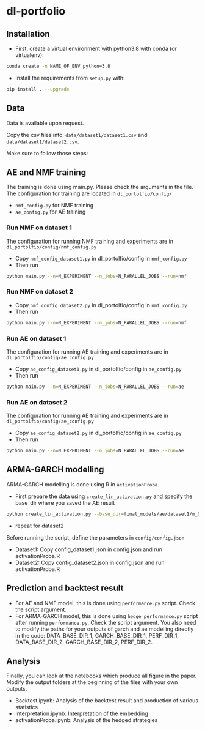 # dl-portfolio

## Installation

- First, create a virtual environment with python3.8 with conda (or virtualenv):
```bash
conda create -n NAME_OF_ENV python=3.8
```
- Install the requirements from `setup.py` with:
```bash
pip install . --upgrade
```
## Data

Data is available upon request.

Copy the csv files into: `data/dataset1/dataset1.csv` and `data/dataset1/dataset2.csv`.

Make sure to follow those steps:

## AE and NMF training

The training is done using main.py. Please check the arguments in the file.
The configuration for training are located in `dl_portolfio/config/`
- `nmf_config.py` for NMF training
- `ae_config.py` for AE training

### Run NMF on dataset 1

The configuration for running NMF training and experiments are in `dl_portolfio/config/nmf_config.py`
- Copy `nmf_config_dataset1.py` in dl_portolfio/config in `nmf_config.py`
- Then run 
```bash
python main.py --n=N_EXPERIMENT --n_jobs=N_PARALLEL_JOBS --run=nmf
```

### Run NMF on dataset 2

- Copy `nmf_config_dataset2.py` in dl_portolfio/config in `nmf_config.py`
- Then run 
```bash
python main.py --n=N_EXPERIMENT --n_jobs=N_PARALLEL_JOBS --run=nmf
```

### Run AE on dataset 1

The configuration for running AE training and experiments are in `dl_portolfio/config/ae_config.py`
- Copy `ae_config_dataset1.py` in dl_portolfio/config in `ae_config.py`
- Then run 
```bash
python main.py --n=N_EXPERIMENT --n_jobs=N_PARALLEL_JOBS --run=ae
```

### Run AE on dataset 2

The configuration for running AE training and experiments are in `dl_portolfio/config/ae_config.py`
- Copy `ae_config_dataset2.py` in dl_portolfio/config in `ae_config.py`
- Then run 
```bash
python main.py --n=N_EXPERIMENT --n_jobs=N_PARALLEL_JOBS --run=ae
```
## ARMA-GARCH modelling

ARMA-GARCH modelling is done using R in `activationProba`.
- First prepare the data using `create_lin_activation.py` and specify the base_dir where you saved the AE result
```bash
python create_lin_activation.py --base_dir=final_models/ae/dataset1/m_0_dataset1_nbb_resample_bl_60_seed_0_1647953383912806
```
- repeat for dataset2

Before running the script, define the parameters in `config/config.json`

- Dataset1: Copy config_dataset1.json in config.json and run activationProba.R
- Dataset2: Copy config_dataset2.json in config.json and run activationProba.R

## Prediction and backtest result

- For AE and NMF model, this is done using `performance.py` script. Check the script argument.
- For ARMA-GARCH model, this is done using `hedge_performance.py` script after running `performance.py`. 
Check the script argument. You also need to modify the paths for your outputs of garch and ae modelling directly in
the code: DATA_BASE_DIR_1, GARCH_BASE_DIR_1, PERF_DIR_1, DATA_BASE_DIR_2, GARCH_BASE_DIR_2, PERF_DIR_2.

## Analysis

Finally, you can look at the notebooks which produce all figure in the paper. Modify the output folders at the beginning of the files with your own outputs.

- Backtest.ipynb: Analysis of the backtest result and production of various statistics
- Interpretation.ipynb: Interpretation of the embedding
- activationProba.ipynb: Analysis of the hedged strategies